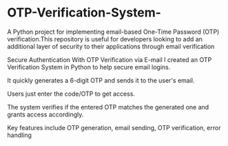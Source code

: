 # OTP-Verification-System-
A Python project for implementing email-based One-Time Password (OTP) verification.This repository is useful for developers looking to add an additional layer of security to their applications through email verification

Secure Authentication With OTP Verification via E-mail I created an OTP Verification System in Python to help secure email logins.

It quickly generates a 6-digit OTP and sends it to the user's email.

Users just enter the code/OTP to get access.

The system verifies if the entered OTP matches the generated one and grants access accordingly.

Key features include OTP generation, email sending, OTP verification, error handling
